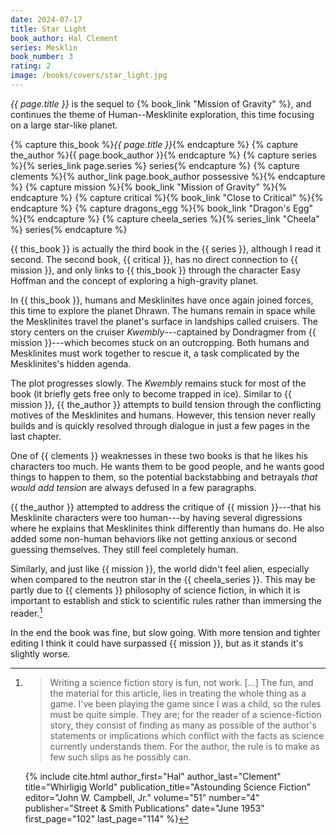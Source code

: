 ```yaml
---
date: 2024-07-17
title: Star Light
book_author: Hal Clement
series: Mesklin
book_number: 3
rating: 2
image: /books/covers/star_light.jpg
---
```


<cite class="book-title">{{ page.title }}</cite> is the sequel to {% book_link "Mission of Gravity" %}, and continues the theme of
Human--Mesklinite exploration, this time focusing on a large star-like planet.

{% capture this_book %}<cite class="book-title">{{ page.title }}</cite>{% endcapture %}
{% capture the_author %}<span class="author-name">{{ page.book_author }}</span>{% endcapture %}
{% capture series %}{% series_link page.series %} series{% endcapture %}
{% capture clements %}{% author_link page.book_author possessive %}{% endcapture %}
{% capture mission %}{% book_link "Mission of Gravity" %}{% endcapture %}
{% capture critical %}{% book_link "Close to Critical" %}{% endcapture %}
{% capture dragons_egg %}{% book_link "Dragon's Egg" %}{% endcapture %}
{% capture cheela_series %}{% series_link "Cheela" %} series{% endcapture %}

{{ this_book }} is actually the third book in the {{ series }}, although I
read it second. The second book, {{ critical }}, has no direct connection to
{{ mission }}, and only links to {{ this_book }} through the character Easy
Hoffman and the concept of exploring a high-gravity planet.

In {{ this_book }}, humans and Mesklinites have once again joined forces, this
time to explore the planet Dhrawn. The humans remain in space while the
Mesklinites travel the planet's surface in landships called cruisers. The
story centers on the cruiser _Kwembly_---captained by Dondragmer from {{
mission }}---which becomes stuck on an outcropping. Both humans and
Mesklinites must work together to rescue it, a task complicated by the
Mesklinites's hidden agenda.

The plot progresses slowly. The _Kwembly_ remains stuck for most of the book
(it briefly gets free only to become trapped in ice). Similar to {{ mission
}}, {{ the_author }} attempts to build tension through the conflicting motives
of the Mesklinites and humans. However, this tension never really builds and
is quickly resolved through dialogue in just a few pages in the last chapter.

One of {{ clements }} weaknesses in these two books is that he likes his
characters too much. He wants them to be good people, and he wants good things
to happen to them, so the potential backstabbing and betrayals _that would add
tension_ are always defused in a few paragraphs.

{{ the_author }} attempted to address the critique of {{ mission }}---that his
Mesklinite characters were too human---by having several digressions where he
explains that Mesklinites think differently than humans do. He also added some
non-human behaviors like not getting anxious or second guessing themselves.
They still feel completely human.

Similarly, and just like {{ mission }}, the world didn't feel alien,
especially when compared to the neutron star in the {{ cheela_series }}. This
may be partly due to {{ clements }} philosophy of science fiction, in which it
is important to establish and stick to scientific rules rather than immersing
the reader.[^game]

In the end the book was fine, but slow going. With more tension and tighter
editing I think it could have surpassed {{ mission }}, but as it stands it's
slightly worse.

[^game]:
    > Writing a science fiction story is fun, not work. [...] The fun, and the
    > material for this article, lies in treating the whole thing as a game.
    > I've been playing the game since I was a child, so the rules must be
    > quite simple. They are; for the reader of a science-fiction story, they
    > consist of finding as many as possible of the author's statements or
    > implications which conflict with the facts as science currently
    > understands them. For the author, the rule is to make as few such slips
    > as he possibly can.

    {% include cite.html
      author_first="Hal"
      author_last="Clement"
      title="Whirligig World"
      publication_title="Astounding Science Fiction"
      editor="John W. Campbell, Jr."
      volume="51"
      number="4"
      publisher="Street & Smith Publications"
      date="June 1953"
      first_page="102"
      last_page="114"
    %}
